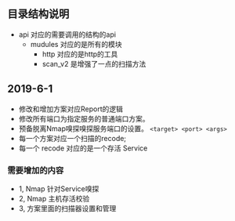 ## 目录结构说明

- api 对应的需要调用的结构的api
  - mudules 对应的是所有的模块
    - http 对应的是http的工具
    - scan_v2 是增强了一点的扫描方法


## 2019-6-1
- 修改和增加方案对应Report的逻辑
- 修改所有端口为指定服务的普通端口方案。
- 预备脱离Nmap嗅探嗅探服务端口的设置。 `<target> <port> <args>`
- 每一个方案对应一个扫描的recode;
- 每一个 recode 对应的是一个存活 Service

### 需要增加的内容
- 1, Nmap 针对Service嗅探
- 2, Nmap 主机存活校验
- 3, 方案里面的扫描器设置和管理


